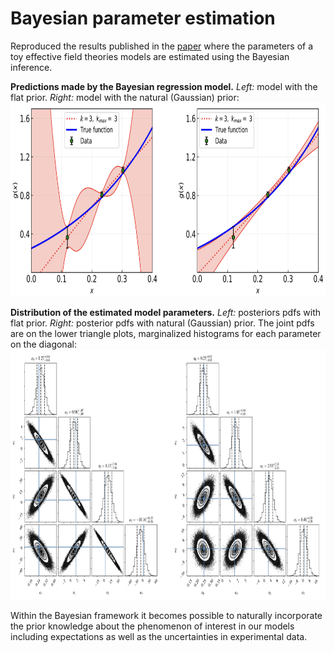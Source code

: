 # Bayesian parameter estimation

Reproduced the results published in the [paper](https://arxiv.org/abs/1808.08211) where the parameters of a toy effective field theories models are estimated using the Bayesian inference.

**Predictions made by the Bayesian regression model.** *Left:* model with the flat prior. *Right:* model with the natural (Gaussian) prior:
<img src="https://github.com/AntonGusarov/Bayesian_parameter_estimation/blob/master/fig/from_report_1.png" width="810" height="310">

**Distribution of the estimated model parameters.** *Left:* posteriors pdfs with flat prior. *Right:* posterior pdfs with natural (Gaussian) prior. The joint pdfs are on the lower triangle plots, marginalized histograms for each parameter on the diagonal:
<img src="https://github.com/AntonGusarov/Bayesian_parameter_estimation/blob/master/fig/from_report_2.png" width="840" height="400">

Within the Bayesian framework it becomes possible to naturally incorporate the prior knowledge about the phenomenon of interest in our models including expectations as well as the uncertainties in experimental data. 

